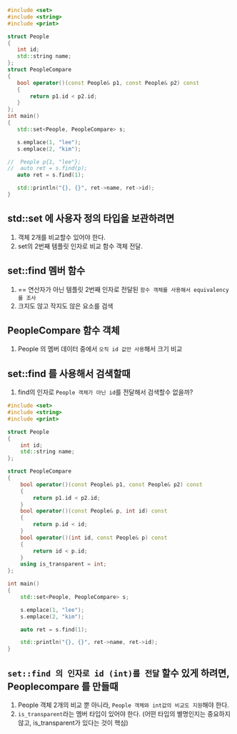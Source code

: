  ```c++
#include <set>
#include <string>
#include <print>

struct People
{
	int id;
	std::string name;
};
struct PeopleCompare 
{
	bool operator()(const People& p1, const People& p2) const 
	{	
		return p1.id < p2.id; 
	}
};	
int main()
{
	std::set<People, PeopleCompare> s;

	s.emplace(1, "lee");
	s.emplace(2, "kim");

//	People p{1, "lee"};
//	auto ret = s.find(p);
	auto ret = s.find(1);

	std::println("{}, {}", ret->name, ret->id);
}
 ```

 ## std::set 에 사용자 정의 타입을 보관하려면
 1) 객체 2개를 비교할수 있어야 한다.
 2) set의 2번째 템플릿 인자로 비교 함수 객체 전달.

## set::find 멤버 함수
1) == 연산자가 아닌 템플릿 2번째 인자로 전달된 `함수 객체를 사용해서 equivalency 를 조사`
2) 크지도 않고 작지도 않은 요소를 검색

## PeopleCompare 함수 객체
1) People 의 멤버 데이터 중에서 `오직 id 값만 사용`해서 크기 비교

## set::find 를 사용해서 검색할때
1) find의 인자로 `People 객체가 아닌 id`를 전달해서 검색할수 없을까?

```c++
#include <set>
#include <string>
#include <print>

struct People
{
	int id;
	std::string name;
};

struct PeopleCompare 
{
	bool operator()(const People& p1, const People& p2) const 
	{	
		return p1.id < p2.id; 
	}
	bool operator()(const People& p, int id) const 
	{ 
		return p.id < id; 
	}
	bool operator()(int id, const People& p) const 
	{ 
		return id < p.id; 
	}	
	using is_transparent = int;
};	

int main()
{
	std::set<People, PeopleCompare> s;

	s.emplace(1, "lee");
	s.emplace(2, "kim");

	auto ret = s.find(1);

	std::println("{}, {}", ret->name, ret->id);
}
```

## `set::find 의 인자로 id (int)를 전달` 할수 있게 하려면, Peoplecompare 를 만들때
1) People 객체 2개의 비교 뿐 아니라, `People 객체와 int값의 비교도 지원`해야 한다.
2) `is_transparent`라는 멤버 타입이 있어야 한다. (어떤 타입의 별명인지는 중요하지 않고, is_transparent가 있다는 것이 핵심)


